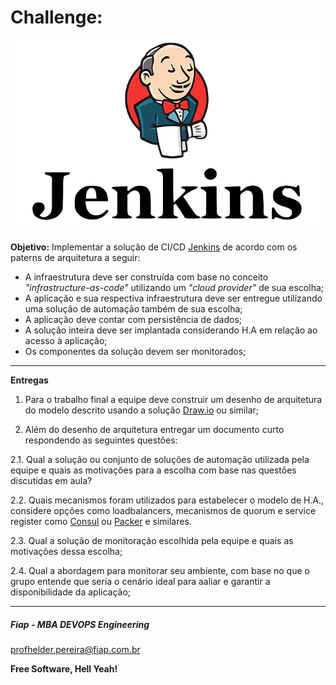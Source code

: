 # Challenge:

![JENKINS_01](images/JENKINS_01.PNG)

**Objetivo:** Implementar a solução de CI/CD [Jenkins](https://www.jenkins.io/doc/book/installing/) de acordo com os paterns de arquitetura a seguir:

* A infraestrutura deve ser construída com base no conceito *"infrastructure-as-code"* utilizando um *"cloud provider"* de sua escolha;
* A aplicação e sua respectiva infraestrutura deve ser entregue utilizando uma solução de automação também de sua escolha;
* A aplicação deve contar com persistência de dados;
* A solução inteira deve ser implantada considerando H.A em relação ao acesso à aplicação;
* Os componentes da solução devem ser monitorados;

---

**Entregas**

1. Para o trabalho final a equipe deve construir um desenho de arquitetura do modelo descrito usando a solução [Draw.io](https://www.draw.io/) ou similar;

2. Além do desenho de arquitetura entregar um documento curto respondendo as seguintes questões:

2.1. Qual a solução ou conjunto de soluções de automação utilizada pela equipe e quais as motivações para a escolha com base nas questões discutidas em aula?

2.2. Quais mecanismos foram utilizados para estabelecer o modelo de H.A., considere opções como loadbalancers, mecanismos de quorum e service register como [Consul](https://www.consul.io) ou [Packer](https://www.packer.io) e similares.

2.3. Qual a solução de monitoração escolhida pela equipe e quais as motivações dessa escolha;

2.4. Qual a abordagem para monitorar seu ambiente,  com base no que o grupo entende que seria o cenário ideal para aaliar e garantir a disponibilidade da aplicação;

---
##### Fiap - MBA DEVOPS Engineering
profhelder.pereira@fiap.com.br

**Free Software, Hell Yeah!**